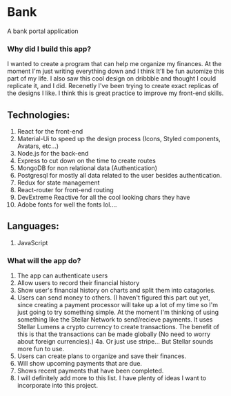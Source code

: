 # Bank
A bank portal application

### Why did I build this app? 

I wanted to create a program that can help me organize my finances. At the moment I'm just writing everything down and I think It'll be fun
automize this part of my life. I also saw this cool design on dribbble and thought I could replicate it, and I did. Recenetly I've been trying to create exact
replicas of the designs I like. I think this is great practice to improve my front-end skills. 

## Technologies: 
1. React for the front-end
2. Material-Ui to speed up the design process (Icons, Styled components, Avatars, etc...)
3. Node.js for the back-end
4. Express to cut down on the time to create routes
5. MongoDB for non relational data (Authentication)
6. Postgresql for mostly all data related to the user besides authentication.
7. Redux for state management
8. React-router for front-end routing
9. DevExtreme Reactive for all the cool looking chars they have
10. Adobe fonts for well the fonts lol....

## Languages: 
1. JavaScript

### What will the app do?
1. The app can authenticate users
2. Allow users to record their financial history
3. Show user's financial history on charts and split them into catagories. 
4. Users can send money to others. (I haven't figured this part out yet, since creating a payment processor will take up a lot of my time so I'm just going to try 
something simple. At the moment I'm thinking of using something like the Stellar Network to send/recieve payments. It uses Stellar Lumens a crypto currency to 
create transactions. The benefit of this is that the transactions can be made globally (No need to worry about foreign currencies).)
4a. Or just use stripe... But Stellar sounds more fun to use.
5. Users can create plans to organize and save their finances.
6. Will show upcoming payments that are due.
7. Shows recent payments that have been completed.
8. I will definitely add more to this list. I have plenty of ideas I want to incorporate into this project. 
